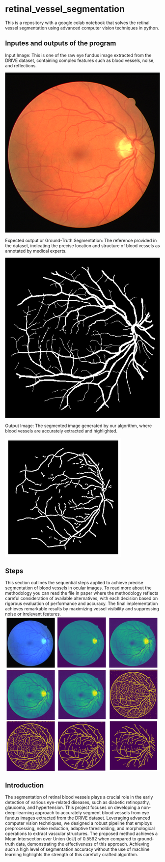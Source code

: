 # retinal_vessel_segmentation
This is a repository with a google colab notebook that solves the retinal vessel segmentation using advanced computer vision techniques in python. 

## Inputes and outputs of the program
Input Image: This is one of the raw eye fundus image extracted from the DRIVE dataset, containing complex features such as blood vessels, noise, and reflections.

![Input of the program, a retinal blood vessels from eye ](https://github.com/eliascarrasco1227/retinal_vessel_segmentation/blob/main/images/input_and_output/input.png)

Expected output or Ground-Truth Segmentation: The reference provided in the dataset, indicating the precise location and structure of blood vessels as annotated by medical experts.

![Input of the program, a retinal blood vessels from eye ](https://github.com/eliascarrasco1227/retinal_vessel_segmentation/blob/main/images/input_and_output/expected_output.png)

Output Image: The segmented image generated by our algorithm, where blood vessels are accurately extracted and highlighted.

![Input of the program, a retinal blood vessels from eye ](https://github.com/eliascarrasco1227/retinal_vessel_segmentation/blob/main/images/input_and_output/real_output.png)



## Steps
This section outlines the sequential steps applied to achieve precise segmentation of blood vessels in ocular images. To read more about the methodology you can read the file in paper where the methodology reflects careful consideration of available alternatives, with each decision based on rigorous evaluation of performance and accuracy. The final implementation achieves remarkable results by maximizing vessel visibility and suppressing noise or irrelevant features.
![Steps of the program, nine pictures of each step from the retinal blood vessels from eye to the output, the vessels segmentation. ](https://github.com/eliascarrasco1227/retinal_vessel_segmentation/blob/main/images/steps/Steps_TVA.png)


## Introduction
The segmentation of retinal blood vessels plays a crucial role in the early detection of various eye-related diseases, such as diabetic retinopathy, glaucoma, and hypertension. This project focuses on developing a non-deep-learning approach to accurately segment blood vessels from eye fundus images extracted from the DRIVE dataset. Leveraging advanced computer vision techniques, we designed a robust pipeline that employs preprocessing, noise reduction, adaptive thresholding, and morphological operations to extract vascular structures. The proposed method achieves a Mean Intersection over Union (IoU) of 0.5592 when compared to ground-truth data, demonstrating the effectiveness of this approach. Achieving such a high level of segmentation accuracy without the use of machine learning highlights the strength of this carefully crafted algorithm.
